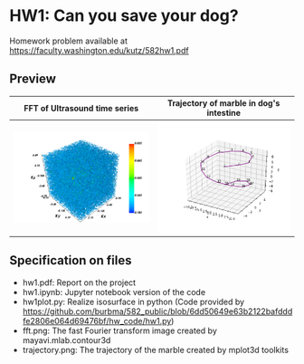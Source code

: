 # HW1: Can you save your dog?

Homework problem available at
https://faculty.washington.edu/kutz/582hw1.pdf

## Preview

FFT of Ultrasound time series | Trajectory of marble in dog's intestine
:-------------------------:|:-------------------------:
<img src="https://github.com/yeewantung/AMATH-582---public/blob/master/hw1/fft.png" width=500>   | <img src="https://github.com/yeewantung/AMATH-582---public/blob/master/hw1/trajectory.png" width=500>

## Specification on files
* hw1.pdf: Report on the project
* hw1.ipynb: Jupyter notebook version of the code
* hw1plot.py: Realize isosurface in python (Code provided by https://github.com/burbma/582_public/blob/6dd50649e63b2122bafdddfe2806e064d69476bf/hw_code/hw1.py)
* fft.png: The fast Fourier transform image created by mayavi.mlab.contour3d
* trajectory.png: The trajectory of the marble created by mplot3d toolkits
